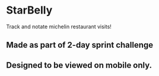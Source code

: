 # StarBelly

Track and notate michelin restaurant visits!

## Made as part of 2-day sprint challenge
## Designed to be viewed on mobile only.
